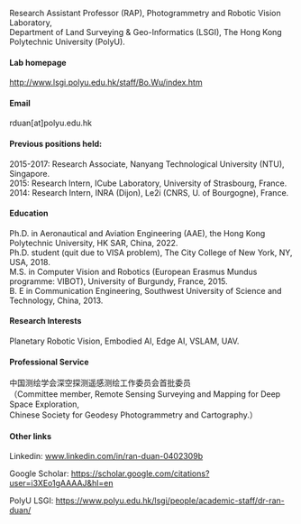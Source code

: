 Research Assistant Professor (RAP), Photogrammetry and Robotic Vision Laboratory,\
Department of Land Surveying & Geo-Informatics (LSGI), The Hong Kong Polytechnic University (PolyU).

#### Lab homepage
http://www.lsgi.polyu.edu.hk/staff/Bo.Wu/index.htm

#### Email
rduan[at]polyu.edu.hk

#### Previous positions held:
2015-2017: Research Associate, Nanyang Technological University (NTU), Singapore.\
2015: Research Intern, ICube Laboratory, University of Strasbourg, France.\
2014: Research Intern, INRA (Dijon), Le2i (CNRS, U. of Bourgogne), France.

#### Education
Ph.D. in Aeronautical and Aviation Engineering (AAE), the Hong Kong Polytechnic University, HK SAR, China, 2022.\
Ph.D. student (quit due to VISA problem), The City College of New York, NY, USA, 2018.\
M.S. in Computer Vision and Robotics (European Erasmus Mundus programme: VIBOT), University of Burgundy, France, 2015.\
B. E in Communication Engineering, Southwest University of Science and Technology, China, 2013.

#### Research Interests
Planetary Robotic Vision, Embodied AI, Edge AI, VSLAM, UAV.

#### Professional Service
中国测绘学会深空探测遥感测绘工作委员会首批委员\
（Committee member, Remote Sensing Surveying and Mapping for Deep Space Exploration, \
Chinese Society for Geodesy Photogrammetry and Cartography.）

#### Other links

Linkedin: www.linkedin.com/in/ran-duan-0402309b

Google Scholar: https://scholar.google.com/citations?user=i3XEo1gAAAAJ&hl=en

PolyU LSGI: https://www.polyu.edu.hk/lsgi/people/academic-staff/dr-ran-duan/



